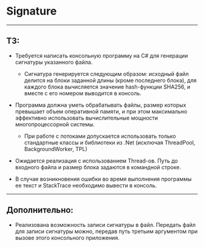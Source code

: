 # Signature
___

## ТЗ:

- Требуется написать консольную программу на C# для генерации сигнатуры указанного файла.
  - Сигнатура генерируется следующим образом: исходный файл делится на блоки заданной длины (кроме последнего блока), для каждого блока вычисляется значение hash-функции SHA256, и вместе с его номером выводится в консоль.

- Программа должна уметь обрабатывать файлы, размер которых превышает объем оперативной памяти, и при этом максимально эффективно использовать вычислительные мощности многопроцессорной системы.
  - При работе с потоками допускается использовать только стандартные классы и библиотеки из .Net (исключая ThreadPool, BackgroundWorker, TPL)


- Ожидается реализация с использованием Thread-ов. Путь до входного файла и размер блока задаются в командной строке.
- В случае возникновения ошибки во время выполнения программы ее текст и StackTrace необходимо вывести в консоль.

___
## Дополнительно:

- Реализована возможность записи сигнатуры в файл. Передать файл для записи сигнатуры можно, передав путь третьим аргументом при вызове этого консольного приложения.